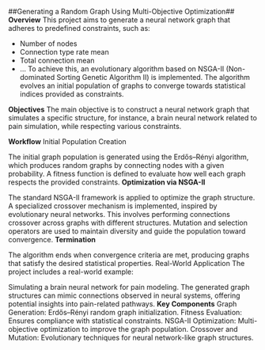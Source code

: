 ##Generating a Random Graph Using Multi-Objective Optimization##
**Overview**
This project aims to generate a neural network graph that adheres to predefined constraints, such as:
- Number of nodes
- Connection type rate mean
- Total connection mean
- ...
To achieve this, an evolutionary algorithm based on NSGA-II (Non-dominated Sorting Genetic Algorithm II) is implemented. The algorithm evolves an initial population of graphs to converge towards statistical indices provided as constraints.

**Objectives**
The main objective is to construct a neural network graph that simulates a specific structure, for instance, a brain neural network related to pain simulation, while respecting various constraints.

**Workflow**
Initial Population Creation

The initial graph population is generated using the Erdős–Rényi algorithm, which produces random graphs by connecting nodes with a given probability.
A fitness function is defined to evaluate how well each graph respects the provided constraints.
**Optimization via NSGA-II**

The standard NSGA-II framework is applied to optimize the graph structure.
A specialized crossover mechanism is implemented, inspired by evolutionary neural networks.
This involves performing connections crossover across graphs with different structures.
Mutation and selection operators are used to maintain diversity and guide the population toward convergence.
**Termination**

The algorithm ends when convergence criteria are met, producing graphs that satisfy the desired statistical properties.
Real-World Application
The project includes a real-world example:

Simulating a brain neural network for pain modeling.
The generated graph structures can mimic connections observed in neural systems, offering potential insights into pain-related pathways.
**Key Components**
Graph Generation: Erdős–Rényi random graph initialization.
Fitness Evaluation: Ensures compliance with statistical constraints.
NSGA-II Optimization: Multi-objective optimization to improve the graph population.
Crossover and Mutation: Evolutionary techniques for neural network-like graph structures.
